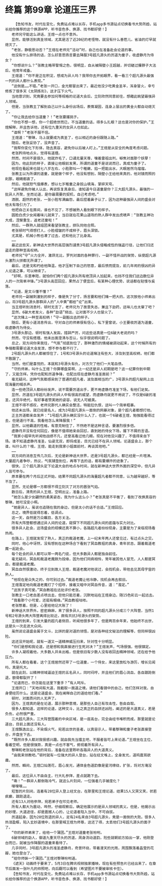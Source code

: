 # 终篇 第99章 论道压三界
        【告知书友，时代在变化，免费站点难以长存，手机app多书源站点切换看书大势所趋，站长给你推荐的这个换源APP，听书音色多、换源、找书都好使！】
       老师兄守能这么讲话，王煊一点也不意外。
       显然，能够活到真圣领域，尤其是活了近20纪的老怪物，就没有什么善茬儿，省油的灯早就熄灭了。
       “老张，静极思动否？”王煊在老师兄“活动”时，自己也在准备赴会论道的事。
       他没有什么排场的话，怎么好意思扬言要去降服3号超凡源头的厉道为童子，收虚静月为侍女？
       “你想说什么？”张教主略带警惕之色，很明显，自从被隔壁小王超越，并切磋过攥脖子大法后，他常年戒备。
       王煊道：“你不是正在积淀，想成为异人吗？我带你去开拓眼界，看一看三个超凡源头最强一列的异人都什么表现。”
       “这倒是……不错。”老张一开口，金光都冒出来了。最近他没少吃黄金圣羊，浑身冒火，幸亏修炼了很多天《太阴炼形》，这才压下火气。
       当他意识到，究竟要去参加何等规格的论道大会后，立刻欣然同意前往，想藉此眺望最强异人领域。
       但是，当张教主了解到自己以什么身份出场后，表情凝固，连身上冒出的黄金火都自动熄灭了。
       “你让我去给你当道童？！”老张要撂挑子。
       “你也不想一想，你一个超绝世而已，不当道童的话，得多么扎眼？这也是对你的保护。”王煊解释，并且告诉他，还有位九重天的女异人也如此。
       “谁啊？”老张不服不信。
       王煊道：“黎琳，马上就要成为真圣了，也以相近的身份跟随上路。”
       随后，老张妥协了，没声音了。
       “我帮你变化下形体，隐去真容，避免你以后被人盯上。”王煊是从安全的角度考虑问题。
       老张矜持地点头，觉得有道理。
       然而，时间不是很久，他就炸毛了，口诵无量天尊，嚷着雷祖出列，噼焦对面那个妖孽！
       因为，他此刻的样子，直接让他眼前发黑，所谓的道童不是说说而已，真成为童子了。
       他现在看起来也就七八岁左右，小脸那叫一个稚嫩，掐一把能出水，大眼居然乌熘熘。
       张教主以为所谓的道童，就是做个样子，他没有想到，隔壁小王给他来真的，他对镜而照的刹那，眼睛都直了。
       然后，他就怒气值爆表，想以七岁稚童之身拔山填海，掌碎天穹。
       “这样避免你被人认出，再说恢复真身后，谁知道今日道童是你？三大超凡源头，最强的一批异人齐聚，坐而论道，是你最需要的契机，自己考虑吧。”
       洒脱、超然的老张，一张小脸写满幽怨，最后捏着鼻子认了，因为这种最强异人间的盛会对他太有吸引力了。
       他把自己关在房间，谁也不见了，不想被熟人看到眼下的样子。
       圆脸白虎少女闻着味儿就来了，当日就在花果山道场的熟人群中发出虎啸声：“张教主神功大成，涅槃重生，返老还童啦！”
       然后，一群熟人就组团来看望张教主，排队同他合照。
       老张顿时气得想打人，小脸褶皱的不成样子，眉头深锁。
       尤其是，机械小熊也凑了过去，还和他比了比身高。
       ……
       最近这些天，新神话大世界的高层强烈谴责3号超凡源头侵略成性的强盗行径，让他们归还盗走的那种至高权柄。
       老师兄“守”火力全开，激昂无比，罗列对面的各种罪行，一副不惜开战的架势，纵使超凡源头激烈火拼都无所谓了。
       最后，还是戈和朽给他降温，他才压制下自己的怒意，最后愤而提及，前几年闹的很凶的异人论道之事，可以继续了。
       “好啊，乐意奉陪，就怕你们两个超凡源头所有绝顶异人加起来，也挡不住我们这边数位异人的一次简单冲锋。”3号源头高层回应，果然占了便宜后，有某种心理优势，说话都在轻慢与奚落。
       “论道，是文斗懂不懂？”
       老师兄一副被刺激到的样子，像是失了分寸，扬言要和他们赌一把大的，这次放他小师弟出山，将3号超凡源头那群异人的“人中黄”都给“论”出来。
       当王煊听到消息时，顿时无言了，老师兄为了故意失态，兼且下勐药，这味儿也太窜了吧？
       显然，6破大老发火，各种“勐语”频出，让对面不少人也冒火了。
       “这次赌上一种至高权柄！”守一副豁出去的样子。
       随后，更有小道消息传出，守对自己的师弟很有信心，私下里曾说，小王要收厉道为道童，收虚静月为侍女。
       3号源头那边，顿时有强人发函，措辞严厉，问这些话真是一位6破大老说的吗？
       然而，守没有搭理。他未出面澄清与否认，似乎很说明问题了。
       总之，双方间你来我往，“气氛”彻底到位了，那种激烈的情绪被调动起来，这个时候所有的争端都需要论道大会发泄，想不参与都不行了。
       2号超凡源头的人都被惊住了，1号和3号源头的论道赌注有些大，涉及到至高权柄，他们都不敢跟了。
       当然，他们是喜悦的，本就和3号源头有仇，对方欠了他们一大笔血债。
       “守的师弟，叫什么王煊？你算哪盘菜啊，上一纪还是异人初期是吧？这一纪算你到中期了，又能怎样。凭你也配和厉道争锋，也配出现在虚静月准圣面前？”
       毫无疑问，这种气氛都感染到了普通的超凡者，波及面相当的广，3号源头的超凡秘网上出现海量的喊杀声。
       连一些绝顶异人都纷纷发声，说不需要厉道出手，更不用虚静月准圣下场，有他们足矣。
       显然，厉道在3号超凡源头的异人中有很高的威望，而虚静月就更不用说了，不仅是6破的准圣，还风华绝代，有好事者赞美她的姿容，说无人可媲美。
       王煊不得不感叹，老师兄那代人确实会整活，特能拉仇恨，这叫一个简单粗暴。
       他还未出场，就已经是名人，成为3号超凡源头一面倒的网暴对象，是个超凡者都想打他。
       正主厉道都亲自发声：“1号超凡源头确实没什么人了，也就一个6破者王煊，勉强能看得过去，但是道行不高，我看他怎么来降服我！”
       显然，以他霸道的性格，有意克制住了，不然绝不是这种言语，要激烈很多倍。
       虚静月并没有任何回应，像是不值得她亲自回怼，直到她的侍女下场，撂下不屑的言语。
       “我家小姐早先听闻他战绩不凡，还曾高看过他几眼。现在对他没兴趣了，不值得亲自下场。谁不知道虚静月准圣，仙姿无双，即将成圣，目光已经不在异人领域。论道盛会上，那个谁，叫什么的？哦，王煊，能走到我家小姐面前时，再谈其他吧。”
       ……
       双方间的消息互传几次后，无论是新神话大世界，还是3号超凡源头，都已经是一片喧沸。大量超凡者争吵，热议，气氛铺垫到位，再等下去的话，都有要爆炸的迹象了。
       很快，三个超凡源头定下论道大会的地点与时间，就在新神话大世界外面的深空中，但凡异人皆可参与。
       原本要在两个月后正式开始，结果不同超凡源头的海量超凡者都不同意，认为越早越好，等不及了。
       显然，无论是哪一方都恨不得立刻灭了对方的嚣张气焰。
       数日后，清秀的异人王煊，空明出尘，准备上路。
       “她怎么是少女翩然的柔美姿态，我为什么这么小？”老张真是不平衡了，看到了改换真容的黎琳，她可没变小啊。
       “她是异人，虽说也追随在我的身边，但是太小的话不合适。”王煊回应。
       总之，境界低就得忍着，低调点。
       这一天，自然是万众瞩目，各方关注。
       所有大阵营都想通过异人间的论道，窥探下不同超凡源头间的底蕴与实力对比。
       很多异人赴会，这场盛会的规模还真不算小，各路超凡者纷纷现身，主要是为了亲临现场看热闹。
       在路上，王煊就发现了熟人，真正的裁道老魔，上一纪末年两人还曾见过，有过点头之交。
       同时，他心中讶然，没有想到在这种场合下看到了冥血教祖的真身，青年状态，跟着裁道老魔一起赴会。
       每个赴会的异人都可以带一两名门徒，但大多数异人都是独自前往。
       毫无疑问，冥血和裁道老魔颇为投缘，因为他们同病相怜，常年被其他人冒充，人人都是冥血，都是裁道老魔。
       冥血自然很激动，终于见到故人王煊，裁道老魔对他说过，会找机会，带他去见其母宇宙的熟人。
       “他现在是众失之的，你可别过去。”裁道老魔让他冷静，找机会再去叙旧。
       王煊澹定地向裁道老魔打了个招呼，接着又暗中对冥血传音，道：“澹定。”
       “这孩子真可爱。”冥血教祖在远处评价老张。
       张教主一口老血差点喷出去，但他只能忍着，沉默地站在王煊身边，随15色彩云一起远去。
       “我看那个小可爱，还挺有眼缘。”冥血教祖咕哝。
       老张憋着，但是，心里给他记大账了！
       新神话大世界外，密密麻麻，来了很多异人，按照不同的超凡源头分成三个大阵营，当然1号和2号源头两大阵营离得比较近，颇有共抗3号源头的架势。
       王煊的到来，引发大量的超凡者侧目，听闻他很多年了，但是两百余年来，他始终不出世，这是头一次走进大众间。
       虽然说论道盛会属于文斗，比拼的是对道的领悟，是对各种经文秘法的理解等，但同样很凶险。
       这还没开始呢，就有一道又一道精神威压扫来，针对性十分明显。
       “你们是想和我论道，还是想和我直接进行生死对决？”王煊发声，气场很强，他很镇定。
       许多人凝视着他，大多数人并未出格，但是依旧有少数人没有收回去精神领域，还在给予他压力。
       所有人都在看着，这个王煊居然还带了一位道童，一个侍女，来这里放松与游历，增长见闻吗，真是托大。
       就在此刻，以精神领域逼迫王煊的五名异人，同时闷哼，并且他们的眉心淌血，各自踉跄倒退，额骨都裂开了！
       “论道而已，你怎能在这里下重手？”有人呵斥。
       王煊开口：“天地间有大道，我截取一面道之境，请他们看镜中的自己，他们怎样对我，自身便经历什么。这是论道盛会，我在阐释自己的道给他们看。”
       顿时，对面质问的人无声了。
       因为，王煊真的是在论道，展示那种意境，是那些人自己有攻击性，咎由自取。
       很多人都知道，这样的论道，这种文斗，比之真正的血拼还凶险，阐述的是大道真义，若是负伤，必然很严重。
       三大超凡源头，三大阵营围着的中央区域，是一座高台，完全由经书堆积而成，那里就是论道台，目前上面还没有人。
       王煊飘逸出尘，不染烟火气，宛若出世的圣者，以真容示人，带着黎琳和童子老张直接登台，并盘坐下去。
       “既然许多人都对我很感兴趣，就由我先当擂主吧，不服者皆可上来论道。”王煊坐在主位，看着空明，但是很强势，真是一点也不客气，俯视着所有异人。
       黎琳和老张站在他的背后，准备在这里聆听各路异人的大道真义。
       “由我来领教吧。”顿时就有一位强大的异人登台，站在经文堆上，全身发光，道鸣震耳欲聋。
       然而，瞬间，王煊口灿莲花，眉心发光，通体金色道韵像是星河缭绕，扩张，将对方淹没了。
       最后，这位异人不由自主，行大礼参拜，差点就跪下去。
       “嘶！”一群异人都倒吸冷气，就这么片刻间，一位强者几乎被度化？
       嗖嗖嗖……
       短暂的片刻间，连着有28位异人登上经文台，在那里和王煊论道，结果15人又哭又笑，状若疯癫，踉跄退走。
       还有13人对他参拜，宛若弟子在叩见老师。
       所有人都大为震动，哗然，仔细观察后，确定他展示的是异人领域的真义。但是，他揭示出的妙理，大道途径，却是震撼人心的，让论道者陷入当中，不可自拔。
       厉道起身，因为28位败退的异人，足有24名来自3号超凡源头，竟是一面倒的大败。很多人热泪盈眶，陷入玄妙道境中，在那里喊王煊为师尊，这还了得，太丢他们3号超凡源头的面子了。
       “你的新师弟来了，给他一个蒲团。”王煊对道童老张吩咐。
       6破领域的勐人，御道九重天尽头的厉道，周身流动道韵，险些就朝前方拍出一掌，他刚登台而已，就被当作降服的道童来看待了。
       几乎同时，3号超凡源头的准圣虚静月，奇景环绕，带着漫天的光雨，周围飘落着晶莹的花瓣，她也登台了。
       “给你师妹一个蒲团。”王煊对黎琳吩咐道。
       《遮天》动画终于要来了，5月3日在腾讯视频独家播映，现在有些预告片已经出来了。在章节后面发一张叶凡的帅照吧，向后翻可以看到（希望图片不要被审核卡住）。
       【告知书友，时代在变化，免费站点难以长存，手机app多书源站点切换看书大势所趋，站长给你推荐的这个换源APP，听书音色多、换源、找书都好使！】
